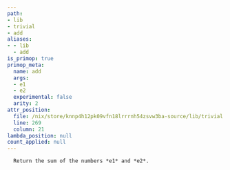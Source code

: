 ```yaml
---
path:
- lib
- trivial
- add
aliases:
- - lib
  - add
is_primop: true
primop_meta:
  name: add
  args:
  - e1
  - e2
  experimental: false
  arity: 2
attr_position:
  file: /nix/store/knnp4h12pk09vfn18lrrrnh54zsvw3ba-source/lib/trivial.nix
  line: 269
  column: 21
lambda_position: null
count_applied: null
---
```

      Return the sum of the numbers *e1* and *e2*.
    